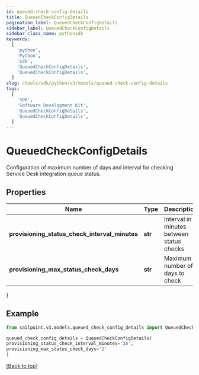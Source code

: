 ```yaml
---
id: queued-check-config-details
title: QueuedCheckConfigDetails
pagination_label: QueuedCheckConfigDetails
sidebar_label: QueuedCheckConfigDetails
sidebar_class_name: pythonsdk
keywords:
  [
    'python',
    'Python',
    'sdk',
    'QueuedCheckConfigDetails',
    'QueuedCheckConfigDetails',
  ]
slug: /tools/sdk/python/v3/models/queued-check-config-details
tags:
  [
    'SDK',
    'Software Development Kit',
    'QueuedCheckConfigDetails',
    'QueuedCheckConfigDetails',
  ]
---
```


# QueuedCheckConfigDetails

Configuration of maximum number of days and interval for checking Service Desk integration queue status.

## Properties

| Name | Type | Description | Notes |
| --- | --- | --- | --- |
| **provisioning_status_check_interval_minutes** | **str** | Interval in minutes between status checks | [required] |
| **provisioning_max_status_check_days** | **str** | Maximum number of days to check | [required] |

}

## Example

```python
from sailpoint.v3.models.queued_check_config_details import QueuedCheckConfigDetails

queued_check_config_details = QueuedCheckConfigDetails(
provisioning_status_check_interval_minutes='30',
provisioning_max_status_check_days='2'
)

```

[[Back to top]](#)
